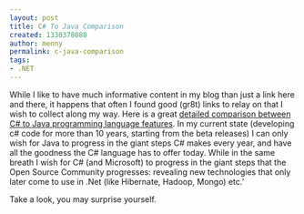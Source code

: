 ```yaml
---
layout: post
title: C# To Java Comparison
created: 1330378080
author: menny
permalink: c-java-comparison
tags:
- .NET
---
```

<p>While I like to have much informative content in my blog than just a link here and there, it happens that often I found good (gr8t) links to relay on that I wish to collect along my way. Here is a great <a href="http://www.25hoursaday.com/CsharpVsJava.html">detailed comparison between C# to Java programming language features</a>. In my current state (developing c# code for more than 10 years, starting from the beta releases) I can only wish for Java to progress in the giant steps C# makes every year, and have all the goodness the C# language has to offer today. While in the same breath I wish for C# (and Microsoft) to progress in the giant steps that the Open Source Community progresses: revealing new technologies that only later come to use in .Net (like Hibernate, Hadoop, Mongo) etc.’
<p>Take a look, you may surprise yourself.</p>
